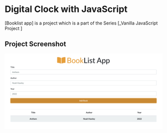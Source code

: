 # Digital Clock with JavaScript

[Booklist app] is a project which is a part of the Series [_Vanilla JavaScript Project ]

## Project Screenshot

<img src="./screenshot.jpg">
